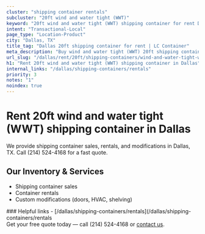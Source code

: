 ```yaml
---
cluster: "shipping container rentals"
subcluster: "20ft wind and water tight (WWT)"
keyword: "20ft wind and water tight (WWT) shipping container for rent Dallas, TX"
intent: "Transactional-Local"
page_type: "Location-Product"
city: "Dallas, TX"
title_tag: "Dallas 20ft shipping container for rent | LC Container"
meta_description: "Buy wind and water tight (WWT) 20ft shipping container rent with local delivery in Dallas, TX. LC Container — local Since 2003. Request a fast quote today."
url_slug: "/dallas/rent/20ft/shipping-containers/wind-and-water-tight-wwt"
h1: "Rent 20ft wind and water tight (WWT) shipping container in Dallas"
internal_links: "/dallas/shipping-containers/rentals"
priority: 3
notes: "1"
noindex: true
---
```


# Rent 20ft wind and water tight (WWT) shipping container in Dallas

We provide shipping container sales, rentals, and modifications in Dallas, TX. Call (214) 524-4168 for a fast quote.

## Our Inventory & Services
- Shipping container sales
- Container rentals
- Custom modifications (doors, HVAC, shelving)

<div data-section="internal-links">
### Helpful links
- [/dallas/shipping-containers/rentals](/dallas/shipping-containers/rentals
</div>

<div data-section="cta">
Get your free quote today — call (214) 524-4168 or <a href="/contact">contact us</a>.
</div>

<script type="application/ld+json">{"@context":"https://schema.org","@type":"FAQPage","mainEntity":[{"@type":"Question","name":"How much does delivery cost in Dallas, TX?","acceptedAnswer":{"@type":"Answer","text":"Delivery costs vary by distance and container size. Most deliveries in Dallas, TX range from $150-$300. Call (214) 524-4168 for an exact quote based on your specific location."}},{"@type":"Question","name":"Do you offer financing or payment plans?","acceptedAnswer":{"@type":"Answer","text":"We accept major credit cards, checks, and can discuss commercial terms for bulk purchases. Call (214) 524-4168 to discuss options."}},{"@type":"Question","name":"Can you customize containers in Dallas, TX?","acceptedAnswer":{"@type":"Answer","text":"Yes — we perform modifications like doors, HVAC, insulation, and shelving. Request a custom quote at (214) 524-4168 or via our contact form."}}]}</script>
